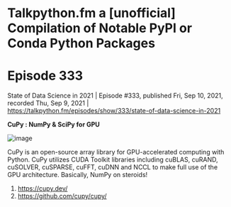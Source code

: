 # Talkpython.fm a [unofficial] Compilation of Notable PyPI or Conda Python Packages

# Episode 333 

State of Data Science in 2021 | Episode #333, published Fri, Sep 10, 2021, recorded Thu, Sep 9, 2021 | https://talkpython.fm/episodes/show/333/state-of-data-science-in-2021 

**CuPy : NumPy & SciPy for GPU**

![image](https://user-images.githubusercontent.com/12855744/134486395-6af8b913-9c0b-40f4-9c95-5c51ed44cf53.png)

CuPy is an open-source array library for GPU-accelerated computing with Python. CuPy utilizes CUDA Toolkit libraries including cuBLAS, cuRAND, cuSOLVER, cuSPARSE, cuFFT, cuDNN and NCCL to make full use of the GPU architecture. Basically, NumPy on steroids! 

1. https://cupy.dev/
2. https://github.com/cupy/cupy/ 

